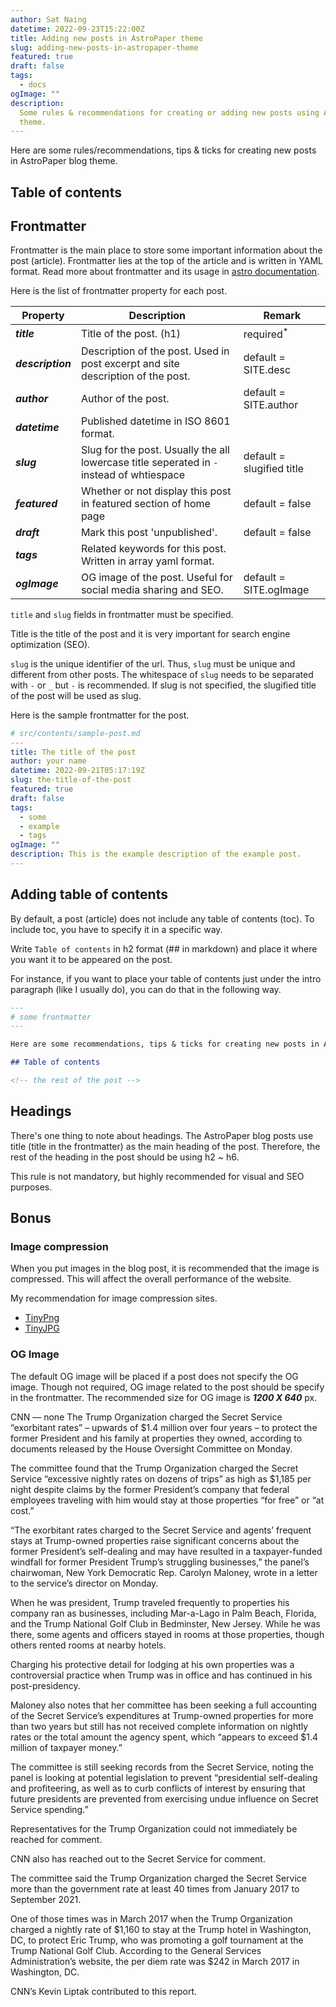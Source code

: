 ```yaml
---
author: Sat Naing
datetime: 2022-09-23T15:22:00Z
title: Adding new posts in AstroPaper theme
slug: adding-new-posts-in-astropaper-theme
featured: true
draft: false
tags:
  - docs
ogImage: ""
description:
  Some rules & recommendations for creating or adding new posts using AstroPaper
  theme.
---
```


Here are some rules/recommendations, tips & ticks for creating new posts in AstroPaper blog theme.

## Table of contents

## Frontmatter

Frontmatter is the main place to store some important information about the post (article). Frontmatter lies at the top of the article and is written in YAML format. Read more about frontmatter and its usage in [astro documentation](https://docs.astro.build/en/guides/markdown-content/).

Here is the list of frontmatter property for each post.

| Property          | Description                                                                               | Remark                    |
| ----------------- | ----------------------------------------------------------------------------------------- | ------------------------- |
| **_title_**       | Title of the post. (h1)                                                                   | required<sup>\*</sup>     |
| **_description_** | Description of the post. Used in post excerpt and site description of the post.           | default = SITE.desc       |
| **_author_**      | Author of the post.                                                                       | default = SITE.author     |
| **_datetime_**    | Published datetime in ISO 8601 format.                                                    |                           |
| **_slug_**        | Slug for the post. Usually the all lowercase title seperated in `-` instead of whtiespace | default = slugified title |
| **_featured_**    | Whether or not display this post in featured section of home page                         | default = false           |
| **_draft_**       | Mark this post 'unpublished'.                                                             | default = false           |
| **_tags_**        | Related keywords for this post. Written in array yaml format.                             |                           |
| **_ogImage_**     | OG image of the post. Useful for social media sharing and SEO.                            | default = SITE.ogImage    |

`title` and `slug` fields in frontmatter must be specified.

Title is the title of the post and it is very important for search engine optimization (SEO).

`slug` is the unique identifier of the url. Thus, `slug` must be unique and different from other posts. The whitespace of `slug` needs to be separated with `-` or `_` but `-` is recommended. If slug is not specified, the slugified title of the post will be used as slug.

Here is the sample frontmatter for the post.

```yaml
# src/contents/sample-post.md
---
title: The title of the post
author: your name
datetime: 2022-09-21T05:17:19Z
slug: the-title-of-the-post
featured: true
draft: false
tags:
  - some
  - example
  - tags
ogImage: ""
description: This is the example description of the example post.
---
```

## Adding table of contents

By default, a post (article) does not include any table of contents (toc). To include toc, you have to specify it in a specific way.

Write `Table of contents` in h2 format (## in markdown) and place it where you want it to be appeared on the post.

For instance, if you want to place your table of contents just under the intro paragraph (like I usually do), you can do that in the following way.

```md
---
# some frontmatter
---

Here are some recommendations, tips & ticks for creating new posts in AstroPaper blog theme.

## Table of contents

<!-- the rest of the post -->
```

## Headings

There's one thing to note about headings. The AstroPaper blog posts use title (title in the frontmatter) as the main heading of the post. Therefore, the rest of the heading in the post should be using h2 \~ h6.

This rule is not mandatory, but highly recommended for visual and SEO purposes.

## Bonus

### Image compression

When you put images in the blog post, it is recommended that the image is compressed. This will affect the overall performance of the website.

My recommendation for image compression sites.

- [TinyPng](https://tinypng.com/)
- [TinyJPG](https://tinyjpg.com/)

### OG Image

The default OG image will be placed if a post does not specify the OG image. Though not required, OG image related to the post should be specify in the frontmatter. The recommended size for OG image is **_1200 X 640_** px.

CNN  —  none
The Trump Organization charged the Secret Service “exorbitant rates” – upwards of $1.4 million over four years – to protect the former President and his family at properties they owned, according to documents released by the House Oversight Committee on Monday.

The committee found that the Trump Organization charged the Secret Service “excessive nightly rates on dozens of trips” as high as $1,185 per night despite claims by the former President’s company that federal employees traveling with him would stay at those properties “for free” or “at cost.”

“The exorbitant rates charged to the Secret Service and agents’ frequent stays at Trump-owned properties raise significant concerns about the former President’s self-dealing and may have resulted in a taxpayer-funded windfall for former President Trump’s struggling businesses,” the panel’s chairwoman, New York Democratic Rep. Carolyn Maloney, wrote in a letter to the service’s director on Monday.

When he was president, Trump traveled frequently to properties his company ran as businesses, including Mar-a-Lago in Palm Beach, Florida, and the Trump National Golf Club in Bedminster, New Jersey. While he was there, some agents and officers stayed in rooms at those properties, though others rented rooms at nearby hotels.

Charging his protective detail for lodging at his own properties was a controversial practice when Trump was in office and has continued in his post-presidency.

Maloney also notes that her committee has been seeking a full accounting of the Secret Service’s expenditures at Trump-owned properties for more than two years but still has not received complete information on nightly rates or the total amount the agency spent, which “appears to exceed $1.4 million of taxpayer money.”

The committee is still seeking records from the Secret Service, noting the panel is looking at potential legislation to prevent “presidential self-dealing and profiteering, as well as to curb conflicts of interest by ensuring that future presidents are prevented from exercising undue influence on Secret Service spending.”

Representatives for the Trump Organization could not immediately be reached for comment.

CNN also has reached out to the Secret Service for comment.

The committee said the Trump Organization charged the Secret Service more than the government rate at least 40 times from January 2017 to September 2021.

One of those times was in March 2017 when the Trump Organization charged a nightly rate of $1,160 to stay at the Trump hotel in Washington, DC, to protect Eric Trump, who was promoting a golf tournament at the Trump National Golf Club. According to the General Services Administration’s website, the per diem rate was $242 in March 2017 in Washington, DC.

CNN’s Kevin Liptak contributed to this report.
